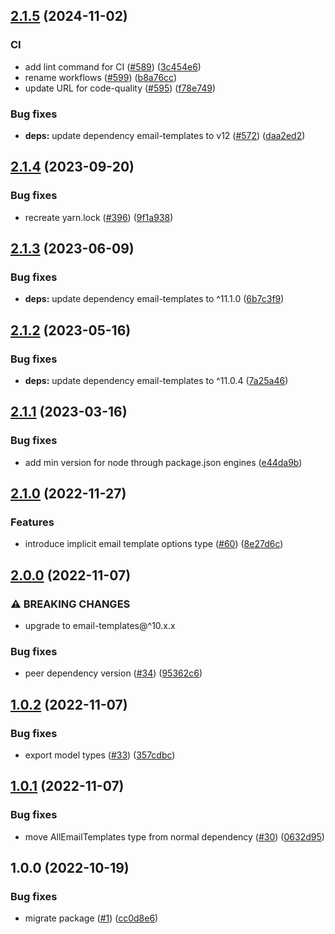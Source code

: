 ## [2.1.5](https://github.com/technology-studio/email-service-node-peer/compare/v2.1.4...v2.1.5) (2024-11-02)


### CI

* add lint command for CI ([#589](https://github.com/technology-studio/email-service-node-peer/issues/589)) ([3c454e6](https://github.com/technology-studio/email-service-node-peer/commit/3c454e6bb7919de35bf434b7f674960097206d05))
* rename workflows ([#599](https://github.com/technology-studio/email-service-node-peer/issues/599)) ([b8a76cc](https://github.com/technology-studio/email-service-node-peer/commit/b8a76cc0a3739395c460ae5e36d9e7a9a0ec7a3b))
* update URL for code-quality ([#595](https://github.com/technology-studio/email-service-node-peer/issues/595)) ([f78e749](https://github.com/technology-studio/email-service-node-peer/commit/f78e749feabc08b3d7180df7843a54308ebdfdc9))


### Bug fixes

* **deps:** update dependency email-templates to v12 ([#572](https://github.com/technology-studio/email-service-node-peer/issues/572)) ([daa2ed2](https://github.com/technology-studio/email-service-node-peer/commit/daa2ed2b5de3bd6c7c79420de1be8559e4802588))

## [2.1.4](https://github.com/technology-studio/email-service-node-peer/compare/v2.1.3...v2.1.4) (2023-09-20)


### Bug fixes

* recreate yarn.lock ([#396](https://github.com/technology-studio/email-service-node-peer/issues/396)) ([9f1a938](https://github.com/technology-studio/email-service-node-peer/commit/9f1a93821bd873622a654a6090cfdfee7db06aa0))

## [2.1.3](https://github.com/technology-studio/email-service-node-peer/compare/v2.1.2...v2.1.3) (2023-06-09)


### Bug fixes

* **deps:** update dependency email-templates to ^11.1.0 ([6b7c3f9](https://github.com/technology-studio/email-service-node-peer/commit/6b7c3f9b43ff5df30bc8db0a1258d89c3be5a568))

## [2.1.2](https://github.com/technology-studio/email-service-node-peer/compare/v2.1.1...v2.1.2) (2023-05-16)


### Bug fixes

* **deps:** update dependency email-templates to ^11.0.4 ([7a25a46](https://github.com/technology-studio/email-service-node-peer/commit/7a25a46acacca4bb1f0d25e5bb591cb9e52f50b5))

## [2.1.1](https://github.com/technology-studio/email-service-node-peer/compare/v2.1.0...v2.1.1) (2023-03-16)


### Bug fixes

* add min version for node through package.json engines ([e44da9b](https://github.com/technology-studio/email-service-node-peer/commit/e44da9b48eb1b32d59308ab4d9f14176f35dd11c))

## [2.1.0](https://github.com/technology-studio/email-service-node-peer/compare/v2.0.0...v2.1.0) (2022-11-27)


### Features

* introduce implicit email template options type ([#60](https://github.com/technology-studio/email-service-node-peer/issues/60)) ([8e27d6c](https://github.com/technology-studio/email-service-node-peer/commit/8e27d6c98d615e77a1ff29da17321ef02426899d))

## [2.0.0](https://github.com/technology-studio/email-service-node-peer/compare/v1.0.2...v2.0.0) (2022-11-07)


### ⚠ BREAKING CHANGES

* upgrade to email-templates@^10.x.x

### Bug fixes

* peer dependency version ([#34](https://github.com/technology-studio/email-service-node-peer/issues/34)) ([95362c6](https://github.com/technology-studio/email-service-node-peer/commit/95362c6c20b5d68224081cc959d2b300375c44e3))

## [1.0.2](https://github.com/technology-studio/email-service-node-peer/compare/v1.0.1...v1.0.2) (2022-11-07)


### Bug fixes

* export model types ([#33](https://github.com/technology-studio/email-service-node-peer/issues/33)) ([357cdbc](https://github.com/technology-studio/email-service-node-peer/commit/357cdbce3c5ba66c2ed9f0897e83153d08d7b594))

## [1.0.1](https://github.com/technology-studio/email-service-node-peer/compare/v1.0.0...v1.0.1) (2022-11-07)


### Bug fixes

* move AllEmailTemplates type from normal dependency ([#30](https://github.com/technology-studio/email-service-node-peer/issues/30)) ([0632d95](https://github.com/technology-studio/email-service-node-peer/commit/0632d95d46e3a4b025a6090f45b1d57656157e8c))

## 1.0.0 (2022-10-19)


### Bug fixes

* migrate package ([#1](https://github.com/technology-studio/email-service-node-peer/issues/1)) ([cc0d8e6](https://github.com/technology-studio/email-service-node-peer/commit/cc0d8e68c1f51a492ca2977f853772f51f4636f7))
